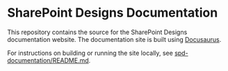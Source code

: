 # SharePoint Designs Documentation

This repository contains the source for the SharePoint Designs documentation website.
The documentation site is built using [Docusaurus](https://docusaurus.io/).

For instructions on building or running the site locally, see [spd-documentation/README.md](spd-documentation/README.md).
